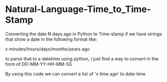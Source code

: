 # Natural-Language-Time_to_Time-Stamp
Converting the date N days ago in Python to Time-stamp
if we have strings that show a date in the following format like:

x minutes/hours/days/months/years ago
 
to parse that to a datetime using python, i just find a way to convert in the form of DD-MM-YY-HH-MM-SS

By using this code we can convert a list of 'x time ago' to date-time

